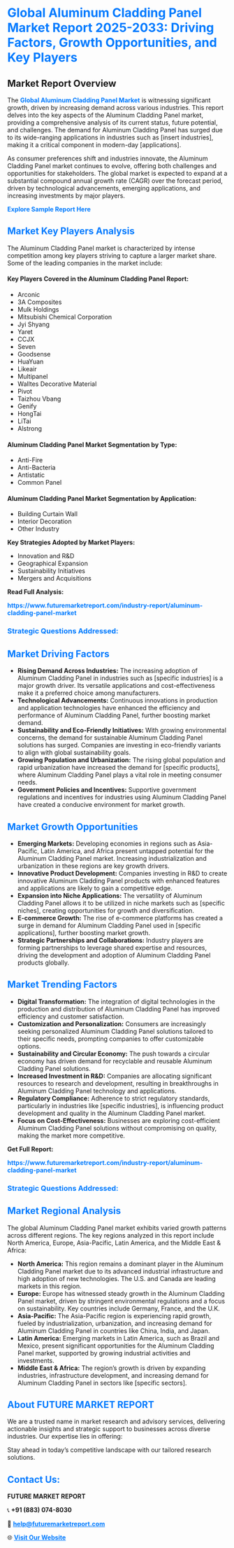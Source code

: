<h1 style="color: #007BFF;">Global Aluminum Cladding Panel Market Report 2025-2033: Driving Factors, Growth Opportunities, and Key Players</h1>

<section id="overview">
<h2>Market Report Overview</h2>
<p>The <a href="https://www.futuremarketreport.com/industry-report/aluminum-cladding-panel-market" style="color: #007BFF; text-decoration: none;"><strong>Global Aluminum Cladding Panel Market</strong></a> is witnessing significant growth, driven by increasing demand across various industries. This report delves into the key aspects of the Aluminum Cladding Panel market, providing a comprehensive analysis of its current status, future potential, and challenges. The demand for Aluminum Cladding Panel has surged due to its wide-ranging applications in industries such as [insert industries], making it a critical component in modern-day [applications].</p>
<p>As consumer preferences shift and industries innovate, the Aluminum Cladding Panel market continues to evolve, offering both challenges and opportunities for stakeholders. The global market is expected to expand at a substantial compound annual growth rate (CAGR) over the forecast period, driven by technological advancements, emerging applications, and increasing investments by major players.</p>
</section>

<section id="overview">
<p><a href="https://www.futuremarketreport.com/request-sample/reportId=27517" style="color: #007BFF; text-decoration: none;"><strong>Explore Sample Report Here</strong></a></p>
</section>

<section id="key-players">
<h2 style="color: #007BFF;">Market Key Players Analysis</h2>
<p>The Aluminum Cladding Panel market is characterized by intense competition among key players striving to capture a larger market share. Some of the leading companies in the market include:</p>
<h4>Key Players Covered in the Aluminum Cladding Panel Report:</h4>
<ul><li>Arconic</li><li>3A Composites</li><li>Mulk Holdings</li><li>Mitsubishi Chemical Corporation</li><li>Jyi Shyang</li><li>Yaret</li><li>CCJX</li><li>Seven</li><li>Goodsense</li><li>HuaYuan</li><li>Likeair</li><li>Multipanel</li><li>Walltes Decorative Material</li><li>Pivot</li><li>Taizhou Vbang</li><li>Genify</li><li>HongTai</li><li>LiTai</li><li>Alstrong</li></ul>
<h4>Aluminum Cladding Panel Market Segmentation by Type:</h4>
<ul><li>Anti-Fire</li><li>Anti-Bacteria</li><li>Antistatic</li><li>Common Panel</li></ul>

<h4>Aluminum Cladding Panel Market Segmentation by Application:</h4>
<ul><li>Building Curtain Wall</li><li>Interior Decoration</li><li>Other Industry</li></ul>
<p><strong>Key Strategies Adopted by Market Players:</strong></p>
<ul>
<li>Innovation and R&D</li>
<li>Geographical Expansion</li>
<li>Sustainability Initiatives</li>
<li>Mergers and Acquisitions</li>
</ul>
</section>

<section>
<p><strong>Read Full Analysis: </strong></p><a href="https://www.futuremarketreport.com/industry-report/aluminum-cladding-panel-market" style="color: #007BFF; text-decoration: none;"><strong>https://www.futuremarketreport.com/industry-report/aluminum-cladding-panel-market</strong></a>
<h3 style="color: #007BFF;">Strategic Questions Addressed:</h3>
</section>

<section id="driving-factors">
<h2 style="color: #007BFF;">Market Driving Factors</h2>
<ul>
<li><strong>Rising Demand Across Industries:</strong> The increasing adoption of Aluminum Cladding Panel in industries such as [specific industries] is a major growth driver. Its versatile applications and cost-effectiveness make it a preferred choice among manufacturers.</li>
<li><strong>Technological Advancements:</strong> Continuous innovations in production and application technologies have enhanced the efficiency and performance of Aluminum Cladding Panel, further boosting market demand.</li>
<li><strong>Sustainability and Eco-Friendly Initiatives:</strong> With growing environmental concerns, the demand for sustainable Aluminum Cladding Panel solutions has surged. Companies are investing in eco-friendly variants to align with global sustainability goals.</li>
<li><strong>Growing Population and Urbanization:</strong> The rising global population and rapid urbanization have increased the demand for [specific products], where Aluminum Cladding Panel plays a vital role in meeting consumer needs.</li>
<li><strong>Government Policies and Incentives:</strong> Supportive government regulations and incentives for industries using Aluminum Cladding Panel have created a conducive environment for market growth.</li>
</ul>
</section>

<section id="growth-opportunities">
<h2 style="color: #007BFF;">Market Growth Opportunities</h2>
<ul>
<li><strong>Emerging Markets:</strong> Developing economies in regions such as Asia-Pacific, Latin America, and Africa present untapped potential for the Aluminum Cladding Panel market. Increasing industrialization and urbanization in these regions are key growth drivers.</li>
<li><strong>Innovative Product Development:</strong> Companies investing in R&D to create innovative Aluminum Cladding Panel products with enhanced features and applications are likely to gain a competitive edge.</li>
<li><strong>Expansion into Niche Applications:</strong> The versatility of Aluminum Cladding Panel allows it to be utilized in niche markets such as [specific niches], creating opportunities for growth and diversification.</li>
<li><strong>E-commerce Growth:</strong> The rise of e-commerce platforms has created a surge in demand for Aluminum Cladding Panel used in [specific applications], further boosting market growth.</li>
<li><strong>Strategic Partnerships and Collaborations:</strong> Industry players are forming partnerships to leverage shared expertise and resources, driving the development and adoption of Aluminum Cladding Panel products globally.</li>
</ul>
</section>

<section id="trending-factors">
<h2 style="color: #007BFF;">Market Trending Factors</h2>
<ul>
<li><strong>Digital Transformation:</strong> The integration of digital technologies in the production and distribution of Aluminum Cladding Panel has improved efficiency and customer satisfaction.</li>
<li><strong>Customization and Personalization:</strong> Consumers are increasingly seeking personalized Aluminum Cladding Panel solutions tailored to their specific needs, prompting companies to offer customizable options.</li>
<li><strong>Sustainability and Circular Economy:</strong> The push towards a circular economy has driven demand for recyclable and reusable Aluminum Cladding Panel solutions.</li>
<li><strong>Increased Investment in R&D:</strong> Companies are allocating significant resources to research and development, resulting in breakthroughs in Aluminum Cladding Panel technology and applications.</li>
<li><strong>Regulatory Compliance:</strong> Adherence to strict regulatory standards, particularly in industries like [specific industries], is influencing product development and quality in the Aluminum Cladding Panel market.</li>
<li><strong>Focus on Cost-Effectiveness:</strong> Businesses are exploring cost-efficient Aluminum Cladding Panel solutions without compromising on quality, making the market more competitive.</li>
</ul>
</section>

<section>
<p><strong>Get Full Report: </strong></p><a href="https://www.futuremarketreport.com/industry-report/aluminum-cladding-panel-market" style="color: #007BFF; text-decoration: none;"><strong>https://www.futuremarketreport.com/industry-report/aluminum-cladding-panel-market</strong></a>
<h3 style="color: #007BFF;">Strategic Questions Addressed:</h3>
</section>


<section id="regional-analysis">
<h2 style="color: #007BFF;">Market Regional Analysis</h2>
<p>The global Aluminum Cladding Panel market exhibits varied growth patterns across different regions. The key regions analyzed in this report include North America, Europe, Asia-Pacific, Latin America, and the Middle East & Africa:</p>
<ul>
<li><strong>North America:</strong> This region remains a dominant player in the Aluminum Cladding Panel market due to its advanced industrial infrastructure and high adoption of new technologies. The U.S. and Canada are leading markets in this region.</li>
<li><strong>Europe:</strong> Europe has witnessed steady growth in the Aluminum Cladding Panel market, driven by stringent environmental regulations and a focus on sustainability. Key countries include Germany, France, and the U.K.</li>
<li><strong>Asia-Pacific:</strong> The Asia-Pacific region is experiencing rapid growth, fueled by industrialization, urbanization, and increasing demand for Aluminum Cladding Panel in countries like China, India, and Japan.</li>
<li><strong>Latin America:</strong> Emerging markets in Latin America, such as Brazil and Mexico, present significant opportunities for the Aluminum Cladding Panel market, supported by growing industrial activities and investments.</li>
<li><strong>Middle East & Africa:</strong> The region’s growth is driven by expanding industries, infrastructure development, and increasing demand for Aluminum Cladding Panel in sectors like [specific sectors].</li>
</ul>
</section>

<footer>
<h2 style="color: #007BFF;">About FUTURE MARKET REPORT</h2>
<p>We are a trusted name in market research and advisory services, delivering actionable insights and strategic support to businesses across diverse industries. Our expertise lies in offering:</p>

<p>Stay ahead in today’s competitive landscape with our tailored research solutions.</p>

<h2 style="color: #007BFF;">Contact Us:</h2>
<p><strong>FUTURE MARKET REPORT</strong></p>
<p>📞 <strong>+91 (883) 074-8030</strong></p>
<p>📧 <strong><a href="mailto:help@futuremarketreport.com" style="color: #007BFF;">help@futuremarketreport.com</a></strong></p>
<p>🌐 <strong><a href="https://www.futuremarketreport.com/" style="color: #007BFF;">Visit Our Website</a></strong></p>
</footer>